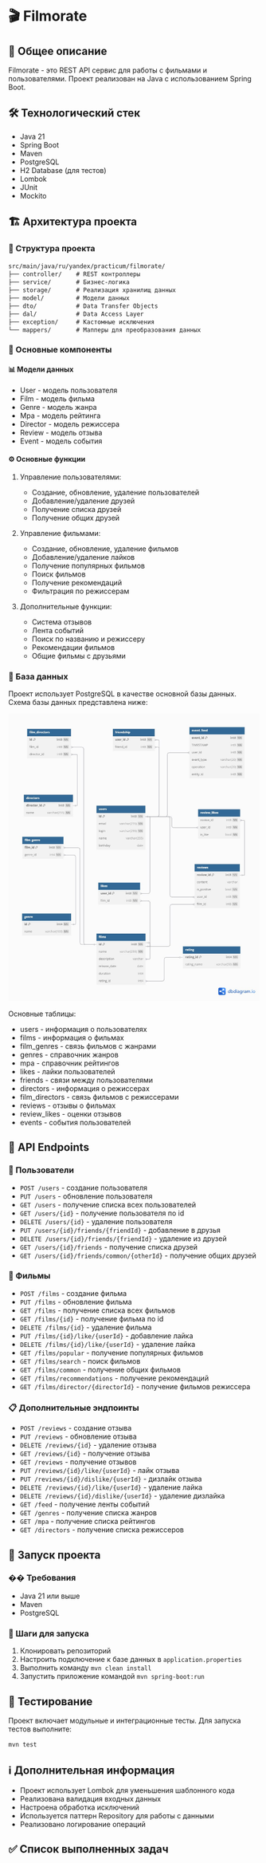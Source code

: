 # 🎬 Filmorate

## 📝 Общее описание
Filmorate - это REST API сервис для работы с фильмами и пользователями. Проект реализован на Java с использованием Spring Boot.

## 🛠 Технологический стек
- Java 21
- Spring Boot
- Maven
- PostgreSQL
- H2 Database (для тестов)
- Lombok
- JUnit
- Mockito

## 🏗 Архитектура проекта

### 📁 Структура проекта
```
src/main/java/ru/yandex/practicum/filmorate/
├── controller/    # REST контроллеры
├── service/       # Бизнес-логика
├── storage/       # Реализация хранилищ данных
├── model/         # Модели данных
├── dto/           # Data Transfer Objects
├── dal/           # Data Access Layer
├── exception/     # Кастомные исключения
└── mappers/       # Мапперы для преобразования данных
```

### 🔧 Основные компоненты

#### 📊 Модели данных
- User - модель пользователя
- Film - модель фильма
- Genre - модель жанра
- Mpa - модель рейтинга
- Director - модель режиссера
- Review - модель отзыва
- Event - модель события

#### ⚙️ Основные функции
1. Управление пользователями:
   - Создание, обновление, удаление пользователей
   - Добавление/удаление друзей
   - Получение списка друзей
   - Получение общих друзей

2. Управление фильмами:
   - Создание, обновление, удаление фильмов
   - Добавление/удаление лайков
   - Получение популярных фильмов
   - Поиск фильмов
   - Получение рекомендаций
   - Фильтрация по режиссерам

3. Дополнительные функции:
   - Система отзывов
   - Лента событий
   - Поиск по названию и режиссеру
   - Рекомендации фильмов
   - Общие фильмы с друзьями

### 💾 База данных
Проект использует PostgreSQL в качестве основной базы данных. Схема базы данных представлена ниже:

![Схема базы данных](storage-scheme.jpg)

Основные таблицы:
- users - информация о пользователях
- films - информация о фильмах
- film_genres - связь фильмов с жанрами
- genres - справочник жанров
- mpa - справочник рейтингов
- likes - лайки пользователей
- friends - связи между пользователями
- directors - информация о режиссерах
- film_directors - связь фильмов с режиссерами
- reviews - отзывы о фильмах
- review_likes - оценки отзывов
- events - события пользователей

## 🔌 API Endpoints

### 👥 Пользователи
- `POST /users` - создание пользователя
- `PUT /users` - обновление пользователя
- `GET /users` - получение списка всех пользователей
- `GET /users/{id}` - получение пользователя по id
- `DELETE /users/{id}` - удаление пользователя
- `PUT /users/{id}/friends/{friendId}` - добавление в друзья
- `DELETE /users/{id}/friends/{friendId}` - удаление из друзей
- `GET /users/{id}/friends` - получение списка друзей
- `GET /users/{id}/friends/common/{otherId}` - получение общих друзей

### 🎥 Фильмы
- `POST /films` - создание фильма
- `PUT /films` - обновление фильма
- `GET /films` - получение списка всех фильмов
- `GET /films/{id}` - получение фильма по id
- `DELETE /films/{id}` - удаление фильма
- `PUT /films/{id}/like/{userId}` - добавление лайка
- `DELETE /films/{id}/like/{userId}` - удаление лайка
- `GET /films/popular` - получение популярных фильмов
- `GET /films/search` - поиск фильмов
- `GET /films/common` - получение общих фильмов
- `GET /films/recommendations` - получение рекомендаций
- `GET /films/director/{directorId}` - получение фильмов режиссера

### 📋 Дополнительные эндпоинты
- `POST /reviews` - создание отзыва
- `PUT /reviews` - обновление отзыва
- `DELETE /reviews/{id}` - удаление отзыва
- `GET /reviews/{id}` - получение отзыва
- `GET /reviews` - получение отзывов
- `PUT /reviews/{id}/like/{userId}` - лайк отзыва
- `PUT /reviews/{id}/dislike/{userId}` - дизлайк отзыва
- `DELETE /reviews/{id}/like/{userId}` - удаление лайка
- `DELETE /reviews/{id}/dislike/{userId}` - удаление дизлайка
- `GET /feed` - получение ленты событий
- `GET /genres` - получение списка жанров
- `GET /mpa` - получение списка рейтингов
- `GET /directors` - получение списка режиссеров

## 🚀 Запуск проекта

### �� Требования
- Java 21 или выше
- Maven
- PostgreSQL

### 📝 Шаги для запуска
1. Клонировать репозиторий
2. Настроить подключение к базе данных в `application.properties`
3. Выполнить команду `mvn clean install`
4. Запустить приложение командой `mvn spring-boot:run`

## 🧪 Тестирование
Проект включает модульные и интеграционные тесты. Для запуска тестов выполните:
```bash
mvn test
```

## ℹ️ Дополнительная информация
- Проект использует Lombok для уменьшения шаблонного кода
- Реализована валидация входных данных
- Настроена обработка исключений
- Используется паттерн Repository для работы с данными
- Реализовано логирование операций

## ✅ Список выполненных задач